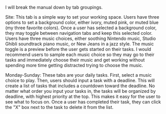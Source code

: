 I will break the manual down by tab groupings.

Site: This tab is a simple way to set your working space.
Users have three options to set a background color, either ivory, muted pink, or muted blue (my three favorite colors). Once a user has selected a background color, they may toggle between navigation tabs and keep this selected color.
Users have three music choices, either soothing Nintendo music, Studio Ghibli soundtrack piano music, or New Jeans in a jazz style. The music toggle is a preview before the user gets started on their tasks. I would recommend users to sample each music choice so they may go to their tasks and immediately choose their music and get working without spending more time getting distracted trying to choose the music.

Monday-Sunday: These tabs are your daily tasks.
First, select a music choice to play.
Then, users should input a task with a deadline. This will create a list of tasks that includes a countdown toward the deadline. No matter what order you input your tasks in, the tasks will be organized by deadline, with highest priority at the top. This makes it easy for the user to see what to focus on. Once a user has completed their task, they can click the "X" box next to the task to delete it from the list.